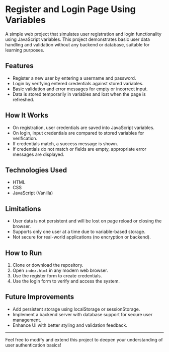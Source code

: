 # Register and Login Page Using Variables

A simple web project that simulates user registration and login functionality using JavaScript variables. This project demonstrates basic user data handling and validation without any backend or database, suitable for learning purposes.

## Features

- Register a new user by entering a username and password.
- Login by verifying entered credentials against stored variables.
- Basic validation and error messages for empty or incorrect input.
- Data is stored temporarily in variables and lost when the page is refreshed.

## How It Works

- On registration, user credentials are saved into JavaScript variables.
- On login, input credentials are compared to stored variables for verification.
- If credentials match, a success message is shown.
- If credentials do not match or fields are empty, appropriate error messages are displayed.

## Technologies Used

- HTML
- CSS
- JavaScript (Vanilla)

## Limitations

- User data is not persistent and will be lost on page reload or closing the browser.
- Supports only one user at a time due to variable-based storage.
- Not secure for real-world applications (no encryption or backend).

## How to Run

1. Clone or download the repository.
2. Open `index.html` in any modern web browser.
3. Use the register form to create credentials.
4. Use the login form to verify and access the system.

## Future Improvements

- Add persistent storage using localStorage or sessionStorage.
- Implement a backend server with database support for secure user management.
- Enhance UI with better styling and validation feedback.

---

Feel free to modify and extend this project to deepen your understanding of user authentication basics!
